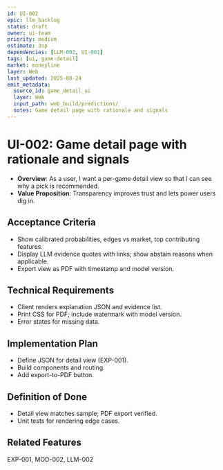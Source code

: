 ```yaml
---
id: UI-002
epic: llm_backlog
status: draft
owner: ui-team
priority: medium
estimate: 3sp
dependencies: [LLM-002, UI-001]
tags: [ui, game-detail]
market: moneyline
layer: Web
last_updated: 2025-08-24
emit_metadata:
  source_id: game_detail_ui
  layer: Web
  input_path: web_build/predictions/
  notes: Game detail page with rationale and signals
---
```


# UI-002: Game detail page with rationale and signals

- **Overview**: As a user, I want a per-game detail view so that I can see why a pick is recommended.
- **Value Proposition**: Transparency improves trust and lets power users dig in.

## Acceptance Criteria
- Show calibrated probabilities, edges vs market, top contributing features.
- Display LLM evidence quotes with links; show abstain reasons when applicable.
- Export view as PDF with timestamp and model version.

## Technical Requirements
- Client renders explanation JSON and evidence list.
- Print CSS for PDF; include watermark with model version.
- Error states for missing data.

## Implementation Plan
- Define JSON for detail view (EXP-001).
- Build components and routing.
- Add export-to-PDF button.

## Definition of Done
- Detail view matches sample; PDF export verified.
- Unit tests for rendering edge cases.

## Related Features
EXP-001, MOD-002, LLM-002
